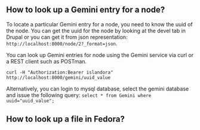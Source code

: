 ## How to look up a Gemini entry for a node?
To locate a particular Gemini entry for a node, you need to know the uuid of the node. You can get the uuid for the node by looking at the devel tab in Drupal or you can get it from json representation: `http://localhost:8000/node/2?_format=json`.  

You can look up Gemini entries for node  using the Gemini service via curl or a REST client such as POSTman. 

```
curl -H "Authorization:Bearer islandora" http://localhost:8000/gemini/uuid_value
```

Alternatively, you can login to mysql database, select the gemini database and issue the following query:
`
select * from Gemini where uuid="uuid_value";
`


## How to look up a file in Fedora?
